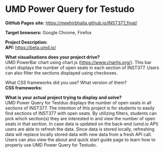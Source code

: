 # UMD Power Query for Testudo

**GitHub Pages site:** https://meehirbhalla.github.io/INST377_final/

**Target browsers:** Google Chrome, Firefox 

**Project Description:** </br>
**API:** https://beta.umd.io/

**What visualisations does your project drive?** </br>
UMD PowerBar chart using chart.js (https://www.chartjs.org/). This bar chart displays the number of open seats in each section of INST377. Users can also filter the sections displayed using checboxes.

What CSS frameworks did you use? What version of them? </br>
**CSS frameworks:**

**What is your actual project trying to display and solve?** </br>
UMD Power Query for Testduo displays the number of open seats in all sections of INST377. The intention of this project is for students to easily find sections of INST377 with open seats. By utilizing filters, students can pick which section(s) they are interested in and view the number of open seats in that section. In case data is updated on the back-end (umd.io API) users are able to refresh the data. Since data is stored locally, refreshing data will replace locally stored data with new data from a fresh API call. Users can also view the about and quick start guide page to learn how to properly use UMD Power Query for Testudo.
